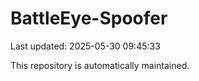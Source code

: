 # BattleEye-Spoofer

Last updated: 2025-05-30 09:45:33

This repository is automatically maintained.
